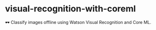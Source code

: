 # visual-recognition-with-coreml
🕶 Classify images offline using Watson Visual Recognition and Core ML.
